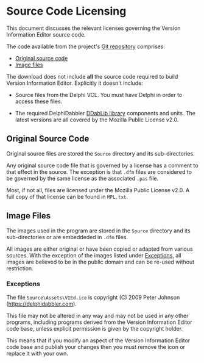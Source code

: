 # Source Code Licensing

This document discusses the relevant licenses governing the Version Information Editor source code.

The code available from the project's [Git repository](https://github.com/delphidabbler/vied) comprises:

* [Original source code](#original-source-code)
* [Image files](#image-files)

The download does not include **all** the source code required to build Version Information Editor. Explicitly it doesn't include:

* Source files from the Delphi VCL. You must have Delphi in order to access these files.

* The required DelphiDabbler [DDabLib library](https://github.com/ddablib) components and units. The latest versions are all covered by the Mozilla Public License v2.0.

## Original Source Code

Original source files are stored the `Source` directory and its sub-directories.

Any original source code file that is governed by a license has a comment to that effect in the source. The exception is that `.dfm` files are considered to be governed by the same license as the associated `.pas` file.

Most, if not all, files are licensed under the Mozilla Public License v2.0. A full copy of that license can be found in `MPL.txt`.

## Image Files

The images used in the program are stored in the `Source` directory and its sub-directories or are embeddeded in `.dfm` files.

All images are either original or have been copied or adapted from various sources. With the exception of the images listed under [Exceptions](#exceptions), all images are believed to be in the public domain and can be re-used without restriction.

### Exceptions

The file `Source\Assets\VIEd.ico` is copyright (C) 2009 Peter Johnson (<https://delphidabbler.com>).

This file may not be altered in any way and may not be used in any other programs, including programs derived from the Version Information Editor code base, unless explicit permission is given by the copyright holder.

This means that if you modify an aspect of the Version Information Editor code base and publish your changes then you must remove the icon or replace it with your own.
